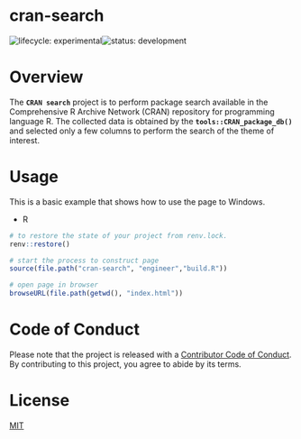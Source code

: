 # cran-search
![lifecycle:
experimental](https://img.shields.io/badge/lifecycle-experimental-lightgrey)![status:
development](https://img.shields.io/badge/status-development-blue)

# Overview

The **`CRAN search`** project is to perform package search available in the Comprehensive R Archive Network (CRAN) repository for programming language R. The collected data is obtained by the **`tools::CRAN_package_db()`** and selected only a few columns to perform the search of the theme of interest.

# Usage

This is a basic example that shows how to use the page to Windows.

- R
``` r
# to restore the state of your project from renv.lock.
renv::restore()

# start the process to construct page
source(file.path("cran-search", "engineer","build.R"))

# open page in browser
browseURL(file.path(getwd(), "index.html"))
```

# Code of Conduct

Please note that the project is released with a [Contributor
Code of
Conduct](https://contributor-covenant.org/version/2/0/CODE_OF_CONDUCT.html). By contributing to this project, you agree to abide by its terms.

# License

[MIT](https://github.com/brunofariadf/cran-search/blob/main/LICENSE)
